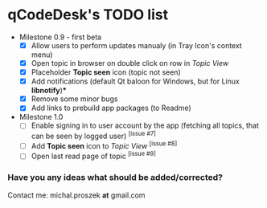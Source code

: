 # qCodeDesk's TODO list
* Milestone 0.9 - first beta
  - [x] Allow users to perform updates manualy (in Tray Icon's context menu) 
  - [x] Open topic in browser on double click on row in *Topic View*
  - [x] Placeholder **Topic seen** icon (topic not seen)
  - [x] Add notifications (default Qt baloon for Windows, but for Linux **libnotify**)__*__
  - [x] Remove some minor bugs 
  - [x] Add links to prebuild app packages (to Readme)
  
* Milestone 1.0
  - [ ] Enable signing in to user account by the app (fetching all topics, that can be seen by logged user) <sup>[issue #7]</sup>
  - [ ] Add **Topic seen** icon to *Topic View* <sup>[issue #8]</sup>
  - [ ] Open last read page of topic <sup>[issue #9]</sup>
  
### Have you any ideas what should be added/corrected?
Contact me: michal.proszek **at** gmail.com
